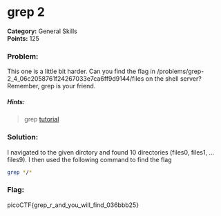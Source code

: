 # grep 2
__Category:__ General Skills  
__Points:__ 125

### Problem:

This one is a little bit harder. Can you find the flag in /problems/grep-2_4_06c2058761f24267033e7ca6ff9d9144/files on the shell server? Remember, grep is your friend.

##### Hints:
> grep [tutorial](https://ryanstutorials.net/linuxtutorial/grep.php)

### Solution:

I navigated to the given dirctory and found 10 directories (files0, files1, ... files9). I then used the following command to find the flag

```bash
grep */*
```

### Flag:

picoCTF{grep_r_and_you_will_find_036bbb25}

